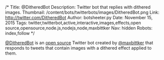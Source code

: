 /*
Title: @DitheredBot
Description: Twitter bot that replies with dithered images.
Thumbnail: /content/bots/twitterbots/images/DitheredBot.png
Link: http://twitter.com/DitheredBot
Author: botsheeter.py
Date: November 15, 2015
Tags: twitter,twitterbot,active,interactive,images,effects,open source,opensource,node.js,nodejs,node,maxbittker
Nav: hidden
Robots: index,follow
*/

[@DitheredBot](https://twitter.com/DitheredBot) is an [open source](https://github.com/MaxBittker/ditherBot) Twitter bot created by [@maxbittker](https://twitter.com/maxbittker) that responds to tweets that contain images with a dithered effect applied to them.

